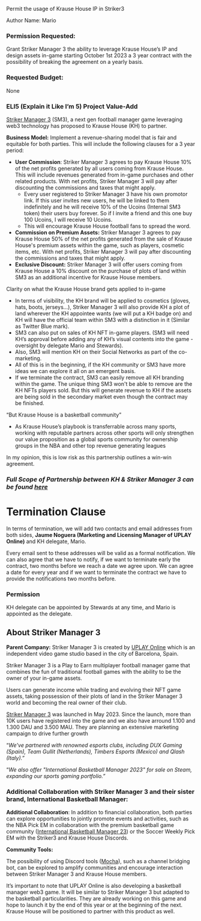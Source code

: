 Permit the usage of Krause House IP in Striker3

Author Name: Mario

### Permission Requested:

Grant Striker Manager 3 the ability to leverage Krause House’s IP and design assets in-game starting October 1st 2023 a 3 year contract with the possibility of breaking the agreement on a yearly basis. 

### Requested Budget:

None

### ELI5 (Explain it Like I’m 5) Project Value-Add

[Striker Manager 3](https://strikermanager.com/) (SM3), a next gen football manager game leveraging web3 technology has proposed to Krause House (KH) to partner.

**Business Model:** Implement a revenue-sharing model that is fair and equitable for both parties. This will include the following clauses for a 3 year period:

- **User Commission**: Striker Manager 3 agrees to pay Krause House 10% of the net profits generated by all users coming from Krause House. This will include revenues generated from in-game purchases and other related products. With net profits, Striker Manager 3 will pay after discounting the commissions and taxes that might apply.
    - Every user registered to Striker Manager 3 have his own promotor link. If this user invites new users, he will be linked to them indefinitely and he will receive 10% of the Ucoins (Internal SM3 token) their users buy forever. So if I invite a friend and this one buy 100 Ucoins, I will receive 10 Ucoins.
    - This will encourage Krause House football fans to spread the word.
- **Commission on Premium Assets:** Striker Manager 3 agrees to pay Krause House 50% of the net profits generated from the sale of Krause House's premium assets within the game, such as players, cosmetic items, etc. With net profits, Striker Manager 3 will pay after discounting the commissions and taxes that might apply.
- **Exclusive Discount:** Striker Manager 3 will offer users coming from Krause House a 10% discount on the purchase of plots of land within SM3 as an additional incentive for Krause House members.

Clarity on what the Krause House brand gets applied to in-game

- In terms of visibility, the KH brand will be applied to cosmetics (gloves, hats, boots, jerseys...), Striker Manager 3 will also provide KH a plot of land wherever the KH appointee wants (we will put a KH badge on) and KH will have the official team within SM3 with a distinction in it (Similar as Twitter Blue mark).
- SM3 can also put on sales of KH NFT in-game players. (SM3 will need KH’s approval before adding any of KH’s visual contents into the game - oversight by delegate Mario and Stewards).
- Also, SM3 will mention KH on their Social Networks as part of the co-marketing.
- All of this is in the beginning, if the KH community or SM3 have more ideas we can explore it all on an emergent basis.
- If we terminate the contract, SM3 can easily remove all KH branding within the game. The unique thing SM3 won't be able to remove are the KH NFTs players sold. But this will generate revenue to KH if the assets are being sold in the secondary market even though the contract may be finished.

“But Krause House is a basketball community”

- As Krause House’s playbook is transferrable across many sports, working with reputable partners across other sports will only strengthen our value proposition as a global sports community for ownership groups in the NBA and other top revenue generating leagues

In my opinion, this is low risk as this partnership outlines a win-win agreement. 

### ***Full Scope of Partnership between KH & Striker Manager 3 can be found [here](https://docs.google.com/document/d/1mOxYryMaBQJgSrQfof4HF5XAYPsQLuDPtV_kAUSVfL0/edit)***

# Termination Clause

In terms of termination, we will add two contacts and email addresses from both sides, **Jaume Noguera (Marketing and Licensing Manager of UPLAY Online)** and KH delegate, Mario.

Every email sent to these addresses will be valid as a formal notification. We can also agree that we have to notify, if we want to terminate early the contract, two months before we reach a date we agree upon. We can agree a date for every year and if we want to terminate the contract we have to provide the notifications two months before.

### Permission

KH delegate can be appointed by Stewards at any time, and Mario is appointed as the delegate. 

## About Striker Manager 3

**Parent Company:** Striker Manager 3 is created by [UPLAY Online](https://www.uplayonline.com/) which is an independent video game studio based in the city of Barcelona, Spain. 

Striker Manager 3 is a Play to Earn multiplayer football manager game that combines the fun of traditional football games with the ability to be the owner of your in-game assets.

Users can generate income while trading and evolving their NFT game assets, taking possession of their plots of land in the Striker Manager 3 world and becoming the real owner of their club.

[Striker Manager 3](https://strikermanager.com/) was launched in May 2023. Since the launch, more than 10K users have registered into the game and we also have arround 1.100 and 1.300 DAU and 3.500 MAU. They are planning an extensive marketing campaign to drive further growth

“*We've partnered with renowned esports clubs, including DUX Gaming (Spain), Team Gullit (Netherlands), Timbers Esports (Mexico) and Qlash (Italy).”*

“*We also offer "International Basketball Manager 2023" for sale on Steam, expanding our sports gaming portfolio.”*

### Additional Collaboration with Striker Manager 3 and their sister brand, International Basketball Manager:

**Additional Collaboration**: In addition to financial collaboration, both parties can explore opportunities to jointly promote events and activities, such as the NBA Pick EM in collaboration with the premium basketball game community ([International Basketball Manager 23](https://store.steampowered.com/app/2098130/International_Basketball_Manager_23/)) or the Soccer Weekly Pick EM with the Striker3 and Krause House Discords.

**Community Tools:**

The possibility of using Discord tools ([Mocha](https://top.gg/bot/987974524140146728)), such as a channel bridging bot, can be explored to amplify communities and encourage interaction between Striker Manager 3 and Krause House members.

It’s important to note that UPLAY Online is also developing a basketball manager web3 game. It will be similar to Striker Manager 3 but adapted to the basketball particularities. They are already working on this game and hope to launch it by the end of this year or at the beginning of the next. Krause House will be positioned to partner with this product as well.
